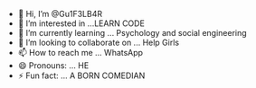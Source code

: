- 👋 Hi, I’m @Gu1F3LB4R
- 👀 I’m interested in ...LEARN CODE
- 🌱 I’m currently learning ... Psychology and social engineering
- 💞️ I’m looking to collaborate on ... Help Girls
- 📫 How to reach me ... WhatsApp
- 😄 Pronouns: ... HE
- ⚡ Fun fact: ... A BORN COMEDIAN

<!---
Gu1F3LB4R/Gu1F3LB4R is a ✨ special ✨ repository because its `README.md` (this file) appears on your GitHub profile.
You can click the Preview link to take a look at your changes.
--->
